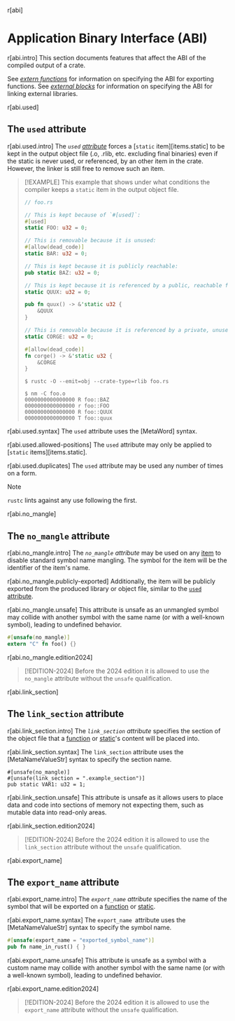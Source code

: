 r[abi]
# Application Binary Interface (ABI)

r[abi.intro]
This section documents features that affect the ABI of the compiled output of
a crate.

See *[extern functions]* for information on specifying the ABI for exporting
functions. See *[external blocks]* for information on specifying the ABI for
linking external libraries.

<!-- template:attributes -->
r[abi.used]
## The `used` attribute

r[abi.used.intro]
The *`used` [attribute]* forces a [`static` item][items.static] to be kept in the output object file (.o, .rlib, etc. excluding final binaries) even if the static is never used, or referenced, by an other item in the crate. However, the linker is still free to remove such an item.

> [!EXAMPLE]
> This example that shows under what conditions the compiler keeps a `static` item in the output object file.
>
> ```rust
> // foo.rs
>
> // This is kept because of `#[used]`:
> #[used]
> static FOO: u32 = 0;
>
> // This is removable because it is unused:
> #[allow(dead_code)]
> static BAR: u32 = 0;
>
> // This is kept because it is publicly reachable:
> pub static BAZ: u32 = 0;
>
> // This is kept because it is referenced by a public, reachable function:
> static QUUX: u32 = 0;
>
> pub fn quux() -> &'static u32 {
>     &QUUX
> }
>
> // This is removable because it is referenced by a private, unused (dead) function:
> static CORGE: u32 = 0;
>
> #[allow(dead_code)]
> fn corge() -> &'static u32 {
>     &CORGE
> }
> ```
>
> ```console
> $ rustc -O --emit=obj --crate-type=rlib foo.rs
>
> $ nm -C foo.o
> 0000000000000000 R foo::BAZ
> 0000000000000000 r foo::FOO
> 0000000000000000 R foo::QUUX
> 0000000000000000 T foo::quux
> ```

r[abi.used.syntax]
The `used` attribute uses the [MetaWord] syntax.

r[abi.used.allowed-positions]
The `used` attribute may only be applied to [`static` items][items.static].

r[abi.used.duplicates]
The `used` attribute may be used any number of times on a form.

> [!NOTE]
> `rustc` lints against any use following the first.

r[abi.no_mangle]
## The `no_mangle` attribute

r[abi.no_mangle.intro]
The *`no_mangle` attribute* may be used on any [item] to disable standard
symbol name mangling. The symbol for the item will be the identifier of the
item's name.

r[abi.no_mangle.publicly-exported]
Additionally, the item will be publicly exported from the produced library or
object file, similar to the [`used` attribute](#the-used-attribute).

r[abi.no_mangle.unsafe]
This attribute is unsafe as an unmangled symbol may collide with another symbol
with the same name (or with a well-known symbol), leading to undefined behavior.

```rust
#[unsafe(no_mangle)]
extern "C" fn foo() {}
```

r[abi.no_mangle.edition2024]
> [!EDITION-2024]
> Before the 2024 edition it is allowed to use the `no_mangle` attribute without the `unsafe` qualification.

r[abi.link_section]
## The `link_section` attribute

r[abi.link_section.intro]
The *`link_section` attribute* specifies the section of the object file that a
[function] or [static]'s content will be placed into.

r[abi.link_section.syntax]
The `link_section` attribute uses the [MetaNameValueStr] syntax to specify the section name.

<!-- no_run: don't link. The format of the section name is platform-specific. -->
```rust,no_run
#[unsafe(no_mangle)]
#[unsafe(link_section = ".example_section")]
pub static VAR1: u32 = 1;
```

r[abi.link_section.unsafe]
This attribute is unsafe as it allows users to place data and code into sections
of memory not expecting them, such as mutable data into read-only areas.

r[abi.link_section.edition2024]
> [!EDITION-2024]
> Before the 2024 edition it is allowed to use the `link_section` attribute without the `unsafe` qualification.

r[abi.export_name]
## The `export_name` attribute

r[abi.export_name.intro]
The *`export_name` attribute* specifies the name of the symbol that will be
exported on a [function] or [static].

r[abi.export_name.syntax]
The `export_name `attribute uses the [MetaNameValueStr] syntax to specify the symbol name.

```rust
#[unsafe(export_name = "exported_symbol_name")]
pub fn name_in_rust() { }
```

r[abi.export_name.unsafe]
This attribute is unsafe as a symbol with a custom name may collide with another
symbol with the same name (or with a well-known symbol), leading to undefined
behavior.

r[abi.export_name.edition2024]
> [!EDITION-2024]
> Before the 2024 edition it is allowed to use the `export_name` attribute without the `unsafe` qualification.

[attribute]: attributes.md
[extern functions]: items/functions.md#extern-function-qualifier
[external blocks]: items/external-blocks.md
[function]: items/functions.md
[item]: items.md
[static]: items/static-items.md
